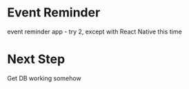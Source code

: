 # Event Reminder
event reminder app - try 2, except with React Native this time

# Next Step
Get DB working somehow